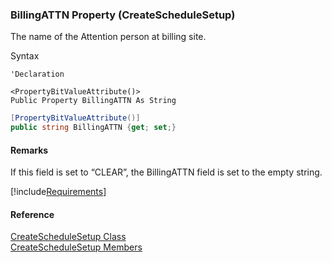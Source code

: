 ﻿### BillingATTN Property (CreateScheduleSetup)

The name of the Attention person at billing site.

Syntax

```vbnet
'Declaration

<PropertyBitValueAttribute()>
Public Property BillingATTN As String
```

```csharp
[PropertyBitValueAttribute()]
public string BillingATTN {get; set;}
```

#### Remarks

If this field is set to “CLEAR”, the BillingATTN field is set to the empty string.

[!include[Requirements](../partials/requirements.md)]

#### Reference

[CreateScheduleSetup Class](FChoice.Toolkits.Clarify~FChoice.Toolkits.Clarify.Contracts.CreateScheduleSetup.md)  
[CreateScheduleSetup Members](FChoice.Toolkits.Clarify~FChoice.Toolkits.Clarify.Contracts.CreateScheduleSetup_members.md)